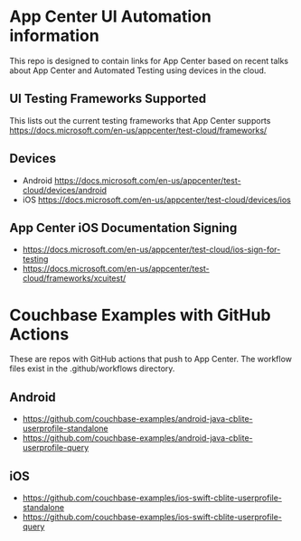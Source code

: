 #  App Center UI Automation information

This repo is designed to contain links for App Center based on recent talks about App Center and Automated Testing using devices in the cloud.  

## UI Testing Frameworks Supported
This lists out the current testing frameworks that App Center supports
https://docs.microsoft.com/en-us/appcenter/test-cloud/frameworks/ 

## Devices
- Android https://docs.microsoft.com/en-us/appcenter/test-cloud/devices/android
- iOS https://docs.microsoft.com/en-us/appcenter/test-cloud/devices/ios

## App Center iOS Documentation Signing
- https://docs.microsoft.com/en-us/appcenter/test-cloud/ios-sign-for-testing
- https://docs.microsoft.com/en-us/appcenter/test-cloud/frameworks/xcuitest/

# Couchbase Examples with GitHub Actions
These are repos with GitHub actions that push to App Center.  The workflow files exist in the .github/workflows directory.

## Android
- https://github.com/couchbase-examples/android-java-cblite-userprofile-standalone
- https://github.com/couchbase-examples/android-java-cblite-userprofile-query

## iOS
- https://github.com/couchbase-examples/ios-swift-cblite-userprofile-standalone
- https://github.com/couchbase-examples/ios-swift-cblite-userprofile-query

